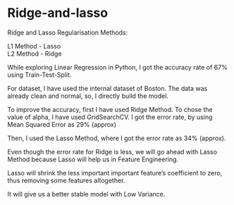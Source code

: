 # Ridge-and-lasso

Ridge and Lasso Regularisation Methods:   

L1 Method - Lasso  
L2 Method - Ridge   

While exploring Linear Regression in Python, I got the accuracy rate of 67% using Train-Test-Split.   

For dataset, I have used the internal dataset of Boston. The data was already clean and normal, so, I directly build the model.  

To improve the accuracy, first I have used Ridge Method. To chose the value of alpha, I have used GridSearchCV.  I got the error rate, by using Mean Squared Error as 29% (approx)   

Then, I used the Lasso Method, where I got the error rate as 34% (approx).   

Even though the error rate for Ridge is less, we will go ahead with Lasso Method because Lasso will help us in Feature Engineering.   

Lasso will shrink the less important important feature’s coefficient to zero, thus removing some features altogether.   

It will give us a better stable model with Low Variance. 

